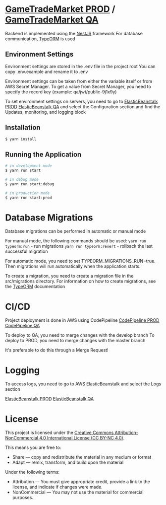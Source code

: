 # [GameTradeMarket PROD](https://api.gametrade.market/api/graphql) / [GameTradeMarket QA](https://api.qa.gametrade.market/api/graphql)

Backend is implemented using the [NestJS](https://nestjs.com/) framework
For database communication, [TypeORM](https://typeorm.io/) is used

## Environment Settings

Environment settings are stored in the .env file in the project root
You can copy .env.example and rename it to .env

Environment settings can be taken from either the variable itself or from AWS Secret Manager.
To get a value from Secret Manager, you need to specify the record key (example: qa/jwt/public-9j1x9y)

To set environment settings on servers, you need to go to
[ElasticBeanstalk PROD](https://us-east-1.console.aws.amazon.com/elasticbeanstalk/home?region=us-east-1#/environment/dashboard?environmentId=e-nnjwcpmaic)
[ElasticBeanstalk QA](https://us-east-1.console.aws.amazon.com/elasticbeanstalk/home?region=us-east-1#/environment/dashboard?environmentId=e-73hnpppmcz)
and select the Configuration section and find the Updates, monitoring, and logging block

## Installation

```bash
$ yarn install
```

## Running the Application

```bash
# in development mode
$ yarn run start

# in debug mode
$ yarn run start:debug

# in production mode
$ yarn run start:prod
```

# Database Migrations

Database migrations can be performed in automatic or manual mode

For manual mode, the following commands should be used:
`yarn run typeorm:run` - run migrations
`yarn run typeorm:revert` - rollback the last successful migration

For automatic mode, you need to set TYPEORM_MIGRATIONS_RUN=true. Then migrations will run automatically when the application starts.

To create a migration, you need to create a migration file in the src/migrations directory. For information on how to create migrations, see the [TypeORM](https://typeorm.io/migrations) documentation

# CI/CD

Project deployment is done in AWS using CodePipeline
[CodePipeline PROD](https://us-east-1.console.aws.amazon.com/codesuite/codepipeline/pipelines/prod-marketplace-backend/view?region=us-east-1)
[CodePipeline QA](https://us-east-1.console.aws.amazon.com/codesuite/codepipeline/pipelines/marketplace-backend-qa/view?region=us-east-1)

To deploy to QA, you need to merge changes with the develop branch
To deploy to PROD, you need to merge changes with the master branch

It's preferable to do this through a Merge Request!

# Logging

To access logs, you need to go to AWS ElasticBeanstalk and select the Logs section

[ElasticBeanstalk PROD](https://us-east-1.console.aws.amazon.com/elasticbeanstalk/home?region=us-east-1#/environment/dashboard?environmentId=e-nnjwcpmaic)
[ElasticBeanstalk QA](https://us-east-1.console.aws.amazon.com/elasticbeanstalk/home?region=us-east-1#/environment/dashboard?environmentId=e-73hnpppmcz)

# License

This project is licensed under the [Creative Commons Attribution-NonCommercial 4.0 International License (CC BY-NC 4.0)](https://creativecommons.org/licenses/by-nc/4.0/).

This means you are free to:
- Share — copy and redistribute the material in any medium or format
- Adapt — remix, transform, and build upon the material

Under the following terms:
- Attribution — You must give appropriate credit, provide a link to the license, and indicate if changes were made.
- NonCommercial — You may not use the material for commercial purposes.